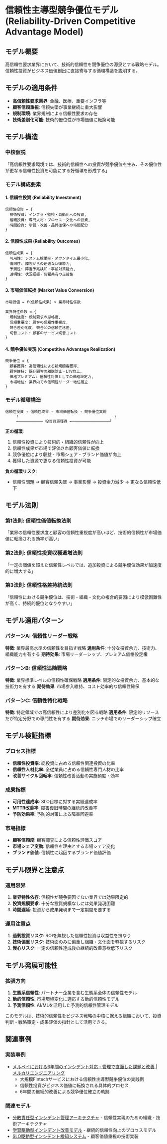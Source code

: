 # 信頼性主導型競争優位モデル (Reliability-Driven Competitive Advantage Model)

## モデル概要
高信頼性要求業界において、技術的信頼性を競争優位の源泉とする戦略モデル。信頼性投資がビジネス価値創出に直接寄与する循環構造を説明する。

## モデルの適用条件
- **高信頼性要求業界**: 金融、医療、重要インフラ等
- **顧客信頼重視**: 信頼失墜が事業継続に重大影響
- **規制環境**: 業界規制による信頼性要求の存在
- **技術差別化可能**: 技術的優位性が市場価値に転換可能

## モデル構造

### 中核仮説
「高信頼性要求環境では、技術的信頼性への投資が競争優位を生み、その優位性が更なる信頼性投資を可能にする好循環を形成する」

### モデル構成要素

#### 1. 信頼性投資 (Reliability Investment)
```
信頼性投資 = {
  技術投資: インフラ・監視・自動化への投資,
  組織投資: 専門人材・プロセス・文化への投資,
  時間投資: 学習・改善・品質確保への時間配分
}
```

#### 2. 信頼性成果 (Reliability Outcomes)
```
信頼性成果 = {
  可用性: システム稼働率・ダウンタイム最小化,
  復旧性: 障害からの迅速な回復能力,
  予測性: 障害予兆検知・事前対策能力,
  透明性: 状況把握・情報共有の正確性
}
```

#### 3. 市場価値転換 (Market Value Conversion)
```
市場価値 = f(信頼性成果) × 業界特性係数

業界特性係数 = {
  規制強度: 規制要求の厳格度,
  信頼重要度: 顧客の信頼性重視度,
  競合差別化度: 競合との信頼性格差,
  切替コスト: 顧客のサービス切替コスト
}
```

#### 4. 競争優位実現 (Competitive Advantage Realization)
```
競争優位 = {
  顧客獲得: 高信頼性による新規顧客獲得,
  顧客維持: 既存顧客の離脱防止・LTV向上,
  価格プレミアム: 信頼性対価としての価格設定力,
  市場地位: 業界内での信頼性リーダー地位確立
}
```

### モデル循環構造

```
信頼性投資 → 信頼性成果 → 市場価値転換 → 競争優位実現
     ↑                                           ↓
     ←─────────── 投資資源獲得 ←─────────────────┘
```

**正の循環**:
1. 信頼性投資により技術的・組織的信頼性が向上
2. 信頼性成果が市場で評価され顧客価値に転換
3. 競争優位により収益・市場シェア・ブランド価値が向上
4. 獲得した資源で更なる信頼性投資が可能

**負の循環リスク**:
- 信頼性問題 → 顧客信頼失墜 → 事業影響 → 投資余力減少 → 更なる信頼性低下

## モデル法則

### 第1法則: 信頼性価値転換法則
「業界の信頼性要求度と顧客の信頼性重視度が高いほど、技術的信頼性が市場価値に転換される効率が高い」

### 第2法則: 信頼性投資収穫逓増法則
「一定の閾値を超えた信頼性レベルでは、追加投資による競争優位効果が加速度的に増大する」

### 第3法則: 信頼性格差持続法則
「信頼性における競争優位は、技術・組織・文化の複合的要因により模倣困難性が高く、持続的優位となりやすい」

## モデル適用パターン

### パターンA: 信頼性リーダー戦略
**特徴**: 業界最高水準の信頼性を目指す戦略
**適用条件**: 十分な投資余力、技術力、組織能力を有する
**期待効果**: 市場リーダーシップ、プレミアム価格設定権

### パターンB: 信頼性追随戦略
**特徴**: 業界標準レベルの信頼性確保戦略
**適用条件**: 限定的な投資余力、基本的な技術力を有する
**期待効果**: 市場参入維持、コスト効率的な信頼性確保

### パターンC: 信頼性特化戦略
**特徴**: 特定領域での高信頼性により差別化を図る戦略
**適用条件**: 限定的リソースだが特定分野での専門性を有する
**期待効果**: ニッチ市場でのリーダーシップ確立

## モデル検証指標

### プロセス指標
- **信頼性投資率**: 総投資に占める信頼性関連投資の比率
- **信頼性人材比率**: 全従業員に占める信頼性専門人材の比率
- **改善サイクル回転率**: 信頼性改善活動の実施頻度・効率

### 成果指標
- **可用性達成率**: SLO目標に対する実績達成率
- **MTTR改善率**: 障害復旧時間の継続的改善率
- **予防効果率**: 予防的対策による障害回避率

### 市場指標
- **顧客信頼度**: 顧客調査による信頼性評価スコア
- **市場シェア変動**: 信頼性を理由とする市場シェア変化
- **ブランド価値**: 信頼性に起因するブランド価値評価

## モデル限界と注意点

### 適用限界
1. **業界特性依存**: 信頼性が競争要因でない業界では効果限定的
2. **投資規模要求**: 十分な投資規模なしには効果発現困難
3. **時間遅延**: 投資から成果発現まで一定期間を要する

### 運用注意点
1. **過剰投資リスク**: ROIを無視した信頼性投資は収益性を損なう
2. **技術偏重リスク**: 技術面のみに偏重し組織・文化面を軽視するリスク
3. **慢心リスク**: 一定の信頼性達成後の継続的改善意欲低下リスク

## モデル発展可能性

### 拡張方向
1. **生態系信頼性**: パートナー企業を含む生態系全体の信頼性モデル
2. **動的信頼性**: 市場環境変化に適応する動的信頼性モデル
3. **予測信頼性**: AI/MLを活用した予測的信頼性管理モデル

このモデルは、技術的信頼性をビジネス戦略の中核に据える組織において、投資判断・戦略策定・成果評価の指針として活用できる。

## 関連事例

### 実装事例
- [メルペイにおける6年間のインシデント対応・管理で直面した課題と改善 | メルカリエンジニアリング](https://engineering.mercari.com/blog/entry/20250617-56adf5904e/)
  - 大規模Fintechサービスにおける信頼性主導型競争優位の実践例
  - 信頼性投資がビジネス価値に転換される具体的プロセス
  - 6年間の継続的改善による競争優位確立の軌跡

### 関連モデル
- [分散責任型インシデント管理アーキテクチャ](../02_Container/SRE/分散責任型インシデント管理アーキテクチャ.md) - 信頼性実現のための組織・技術アーキテクチャ
- [学習駆動型インシデント改善モデル](../03_Component/SRE/学習駆動型インシデント改善モデル.md) - 継続的信頼性向上のプロセスモデル
- [SLO駆動型インシデント検知システム](../04_Code/SRE/SLO駆動型インシデント検知システム.md) - 顧客価値重視の技術実装